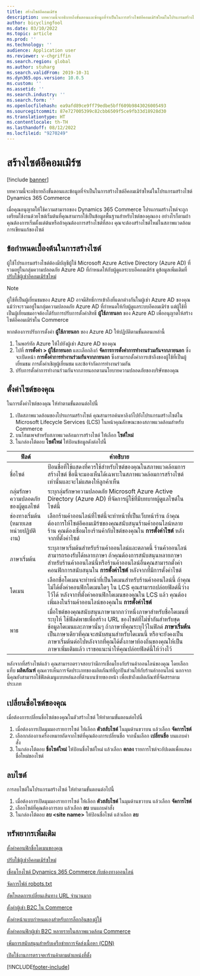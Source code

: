 ```yaml
---
title: สร้างไซต์อีคอมเมิร์ซ
description: บทความนี้จะอธิบายถึงขั้นตอนและข้อมูลที่จำเป็นในการสร้างไซต์อีคอมเมิร์ซใหม่ในโปรแกรมสร้างไซต์ Dynamics 365 Commerce
author: bicyclingfool
ms.date: 03/10/2022
ms.topic: article
ms.prod: ''
ms.technology: ''
audience: Application user
ms.reviewer: v-chgriffin
ms.search.region: global
ms.author: stuharg
ms.search.validFrom: 2019-10-31
ms.dyn365.ops.version: 10.0.5
ms.custom: ''
ms.assetid: ''
ms.search.industry: ''
ms.search.form: ''
ms.openlocfilehash: ea9afd89ce9ff79edbe5bff609b9843026005493
ms.sourcegitcommit: 87e727005399c82cbb6509f5ce9fb33d18928d30
ms.translationtype: HT
ms.contentlocale: th-TH
ms.lasthandoff: 08/12/2022
ms.locfileid: "9270249"
---
```

# <a name="create-an-e-commerce-site"></a>สร้างไซต์อีคอมเมิร์ซ

[!include [banner](includes/banner.md)]

บทความนี้จะอธิบายถึงขั้นตอนและข้อมูลที่จำเป็นในการสร้างไซต์อีคอมเมิร์ซใหม่ในโปรแกรมสร้างไซต์ Dynamics 365 Commerce

เมื่อคุณอนุญาตให้ใช้ความสามารถของ Dynamics 365 Commerce โปรแกรมสร้างไซต์จะถูกเตรียมใช้งานด้วยไซต์เริ่มต้นที่คุณสามารถใช้เป็นข้อมูลพื้นฐานสำหรับไซต์ของคุณเอง อย่างไรก็ตามถ้าคุณต้องการเริ่มตั้งแต่ต้นหรือถ้าคุณต้องการสร้างไซต์ที่สอง คุณจะต้องสร้างไซต์ใหม่ในสภาพแวดล้อมการเขียนแก้ของไซต์ 

## <a name="site-creation-prerequisites"></a>ข้อกำหนดเบื้องต้นในการสร้างไซต์

ผู้ใช้โปรแกรมสร้างไซต์ต้องมีบัญชีผู้ใช้ Microsoft Azure Active Directory (Azure AD) ที่รวมอยู่ในกลุ่มความปลอดภัย Azure AD ที่กำหนดให้กับผู้ดูแลระบบอีคอมเมิร์ซ ดูข้อมูลเพิ่มเติมที่ [ปรับใช้ผู้เช่าอีคอมเมิร์ซใหม่](deploy-ecommerce-site.md)

> [!NOTE]
> ผู้ใช้ที่เป็นผู้เยี่ยมชมของ Azure AD อาจมีสิทธิ์การเข้าถึงที่แตกต่างกันในผู้เช่า Azure AD ของคุณ แม้ว่าจะรวมอยู่ในกลุ่มความปลอดภัย Azure AD ที่กำหนดให้กับผู้ดูแลระบบอีคอมเมิร์ซ แต่ผู้ใช้ที่เป็นผู้เยี่ยมชมอาจต้องได้รับการปรับการตั้งค่าสิทธิ์ **ผู้ใช้ภายนอก** ของ Azure AD เพื่ออนุญาตให้สร้างไซต์อีคอมเมิร์ซใน Commerce 

หากต้องการปรับการตั้งค่า **ผู้ใช้ภายนอก** ของ Azure AD ให้ปฏิบัติตามขั้นตอนเหล่านี้

1. ในพอร์ทัล Azure ให้ไปยังผู้เช่า Azure AD ของคุณ
1. ไปที่ **การตั้งค่า \> ผู้ใช้ภายนอก** และเลือกลิงก์ **จัดการการตั้งค่าการทำงานร่วมกันจากภายนอก** ซึ่งจะเปิดหน้า **การตั้งค่าการทำงานร่วมกันจากภายนอก** ซึ่งสามารถตั้งค่าการเข้าถึงของผู้ใช้ที่เป็นผู้เยี่ยมชม การตั้งค่าเชิญผู้เยี่ยมชม และข้อจํากัดการทำงานร่วมกัน 
1. ปรับการตั้งค่าการทำงานร่วมกันจากภายนอกตามนโยบายความปลอดภัยของบริษัทของคุณ 

## <a name="set-up-your-site"></a>ตั้งค่าไซต์ของคุณ

ในการตั้งค่าไซต์ของคุณ ให้ทำตามขั้นตอนต่อไปนี้

1. เปิดสภาพแวดล้อมของโปรแกรมสร้างไซต์ คุณสามารถค้นหาลิงก์ไปยังโปรแกรมสร้างไซต์ใน Microsoft Lifecycle Services (LCS) ในหน้าคุณลักษณะของสภาพแวดล้อมสำหรับ Commerce
1. บนโฮมเพจสำหรับสภาพแวดล้อมการสร้างไซต์ ให้เลือก **ไซต์ใหม่**
1. ในกล่องโต้ตอบ **ไซต์ใหม่** ให้ป้อนข้อมูลดังต่อไปนี้

| ฟิลด์                               | คำอธิบาย |
|-------------------------------------|-------------|
| ชื่อไซต์                           | ป้อนชื่อที่ใช้แสดงที่ควรใช้สำหรับไซต์ของคุณในสภาพแวดล้อมการสร้างไซต์ ชื่อนี้จะมองเห็นได้เฉพาะในสภาพแวดล้อมการสร้างไซต์เท่านั้นและจะไม่แสดงให้ลูกค้าเห็น |
| กลุ่มรักษาความปลอดภัยของผู้ดูแลไซต์ | ระบุกลุ่มรักษาความปลอดภัย Microsoft Azure Active Directory (Azure AD) ที่จัดการผู้ใช้ที่มีบทบาทผู้ดูแลไซต์ในไซต์นี้ |
| ช่องทางเริ่มต้น (หมายเลขหน่วยปฏิบัติงาน) | เลือกร้านค้าออนไลน์ที่ไซต์นี้จะทำหน้าที่เป็นเว็บหน้าร้าน ถ้าคุณต้องการให้ไซต์อีคอมเมิร์ซของคุณสนับสนุนร้านค้าออนไลน์หลายร้าน คุณต้องเชื่อมโยงร้านค้ากับไซต์ของคุณใน **การตั้งค่าไซต์** หลังจากที่ตั้งค่าไซต์ |
| ภาษาเริ่มต้น                            | ระบุภาษาเริ่มต้นสำหรับร้านค้าออนไลน์และตลาดนี้ ร้านค้าออนไลน์สามารถรองรับได้หลายภาษา ถ้าคุณต้องการสนับสนุนหลายภาษาสำหรับร้านค้าออนไลน์นี้หรือร้านค้าออนไลน์อื่นคุณสามารถตั้งค่าคอนฟิกการสนับสนุนใน **การตั้งค่าไซต์** หลังจากที่มีการตั้งค่าไซต์  |
| โดเมน                              | เลือกชื่อโดเมนจะทำหน้าที่เป็นโดเมนสำหรับร้านค้าออนไลน์นี้ ถ้าคุณไม่ได้ตั้งค่าคอนฟิกโดเมนใดๆ ใน LCS คุณสามารถปล่อยฟิลด์นี้ว่างไว้ได้ หลังจากที่ตั้งค่าคอนฟิกโดเมนของคุณใน LCS แล้ว คุณต้องเพิ่มลงในร้านค้าออนไลน์ของคุณใน **การตั้งค่าไซต์**  |
| พาธ                              | เมื่อไซต์ของคุณสนับสนุนภาษามากกว่าหนึ่งภาษาสำหรับชื่อโดเมนที่ระบุให้ ใช้ฟิลด์พาธเพื่อสร้าง URL ของไซต์ที่ไม่ซ้ำกันสำหรับชุดข้อมูลโดเมนและภาษานั้นๆ ถ้าภาษาที่คุณระบุไว้ในฟิลด์ **ภาษาเริ่มต้น** เป็นภาษาเดียวที่คุณจะสนับสนุนสำหรับโดเมนนี้ หรือจะยังคงเป็นภาษาเริ่มต้นต่อไปหลังจากที่คุณได้ตั้งภาษาท้องถิ่นของคุณให้เป็นภาษาเพิ่มเติมแล้ว เราขอแนะนำให้คุณปล่อยฟิลด์นี้ให้ว่างไว้ |

หลังจากที่สร้างไซต์แล้ว คุณสามารถตรวจสอบว่ามีการเชื่อมโยงกับร้านค้าออนไลน์ของคุณ โดยเลือกแท็บ **ผลิตภัณฑ์** คุณควรเห็นการจัดประเภทของผลิตภัณฑ์ที่ถูกปันส่วนให้กับร้านค้าออนไลน์ นอกจากนี้คุณยังสามารถใช้ฟิลด์เมนูแบบหล่นลงที่ด้านบนซ้ายของหน้า เพื่อเข้าถึงผลิตภัณฑ์ที่จัดสรรตามประเภท

## <a name="rename-your-site"></a>เปลี่ยนชื่อไซต์ของคุณ

เมื่อต้องการเปลี่ยนชื่อไซต์ของคุณในตัวสร้างไซต์ ให้ทำตามขั้นตอนต่อไปนี้

1. เมื่อต้องการเปิดมุมมองรายการไซต์ ให้เลือก **ตัวสลับไซต์** ในมุมด้านขวาบน แล้วเลือก **จัดการไซต์** 
1. เลือกกล่องกาเครื่องหมายถัดจากไซต์ที่คุณต้องการเปลี่ยนชื่อ จากนั้นเลือก **เปลี่ยนชื่อ** บนแถบคำสั่ง
1. ในกล่องโต้ตอบ **ชื่อไซต์ใหม่** ให้ป้อนชื่อไซต์ใหม่ แล้วเลือก **ตกลง** รายการไซต์จะอัปเดตเพื่อแสดงชื่อใหม่ของไซต์

## <a name="delete-a-site"></a>ลบไซต์

การลบไซต์ในโปรแกรมสร้างไซต์ ให้ทำตามขั้นตอนต่อไปนี้

1. เมื่อต้องการเปิดมุมมองรายการไซต์ ให้เลือก **ตัวสลับไซต์** ในมุมด้านขวาบน แล้วเลือก **จัดการไซต์**
1. เลือกไซต์ที่คุณต้องการลบ แล้วเลือก **ลบ** บนแถบคำสั่ง
1. ในกล่องโต้ตอบ **ลบ \<site name\>** ให้ป้อนชื่อไซต์ แล้วเลือก **ลบ**

## <a name="additional-resources"></a>ทรัพยากรเพิ่มเติม

[ตั้งค่าคอนฟิกชื่อโดเมนของคุณ](configure-your-domain-name.md)

[ปรับใช้ผู้เช่าอีคอมเมิร์ซใหม่](deploy-ecommerce-site.md)

[เชื่อมโยงไซต์ Dynamics 365 Commerce กับช่องทางออนไลน์](associate-site-online-store.md)

[จัดการไฟล์ robots.txt](manage-robots-txt-files.md)

[อัพโหลดการเปลี่ยนเส้นทาง URL จำนวนมาก](upload-bulk-redirects.md)

[ตั้งค่าผู้เช่า B2C ใน Commerce](set-up-B2C-tenant.md)

[ตั้งค่าหน้าแบบกำหนดเองสำหรับการล็อกอินของผู้ใช้](custom-pages-user-logins.md)

[ตั้งค่าคอนฟิกผู้เช่า B2C หลายรายในสภาพแวดล้อม Commerce](configure-multi-B2C-tenants.md)

[เพิ่มการสนับสนุนสำหรับเครือข่ายการจัดส่งเนื้อหา (CDN)](add-cdn-support.md)

[เปิดใช้งานการตรวจหาร้านค้าตามตำแหน่งที่ตั้ง](enable-store-detection.md)


[!INCLUDE[footer-include](../includes/footer-banner.md)]
